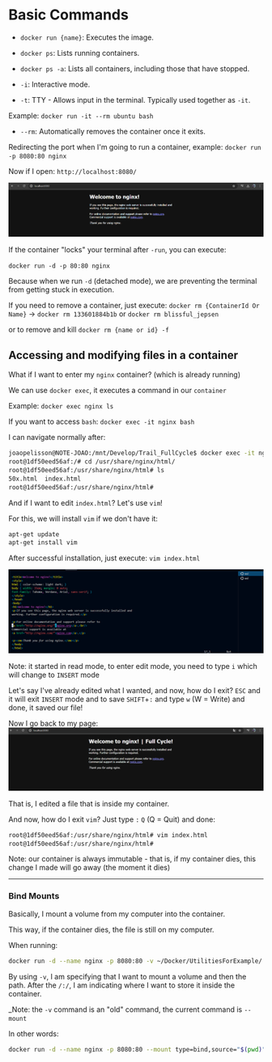 # Basic Commands

- `docker run {name}`: Executes the image.

- `docker ps`: Lists running containers.

- `docker ps -a`: Lists all containers, including those that have stopped.

- `-i`: Interactive mode.
- `-t`: TTY - Allows input in the terminal. Typically used together as `-it`.

Example: `docker run -it --rm ubuntu bash`

- `--rm`: Automatically removes the container once it exits.

Redirecting the port when I'm going to run a container, example:
`docker run -p 8080:80 nginx`

Now if I open: `http://localhost:8080/`

<img src="./welcomeToNginx.png" />

If the container "locks" your terminal after `-run`, you can execute:

`docker run -d -p 80:80 nginx`

Because when we run `-d` (detached mode), we are preventing the terminal from getting stuck in execution.

If you need to remove a container, just execute:
`docker rm {ContainerId Or Name}` -> `docker rm 133601884b1b` or `docker rm blissful_jepsen` 

or to remove and kill
`docker rm {name or id} -f`
## Accessing and modifying files in a container

What if I want to enter my `nginx` container? (which is already running)

We can use `docker exec`, it executes a command in our `container`

Example: `docker exec nginx ls` 

If you want to access `bash`: `docker exec -it nginx bash`

I can navigate normally after:

```bash
joaopelisson@NOTE-JOAO:/mnt/Develop/Trail_FullCycle$ docker exec -it nginx bash
root@1df50eed56af:/# cd /usr/share/nginx/html/
root@1df50eed56af:/usr/share/nginx/html# ls
50x.html  index.html
root@1df50eed56af:/usr/share/nginx/html#
```
And if I want to edit `index.html`? Let's use `vim`!

For this, we will install `vim` if we don't have it: 

```bash
apt-get update
apt-get install vim
```

After successful installation, just execute: `vim index.html`

<img src="./vim1.png" alt="Vim" />

Note: it started in read mode, to enter edit mode, you need to type `i` which will change to `INSERT` mode

Let's say I've already edited what I wanted, and now, how do I exit? `ESC` and it will exit `INSERT` mode and to save `SHIFT`+`:` and type `w` (W = Write) and done, it saved our file!

Now I go back to my page:
<img src="./welcomeToNginx2.png" />

That is, I edited a file that is inside my container.

And now, how do I exit `vim`? Just type `:` `Q` (Q = Quit)
and done:

```bash
root@1df50eed56af:/usr/share/nginx/html# vim index.html
root@1df50eed56af:/usr/share/nginx/html#
```

Note: our container is always immutable - that is, if my container dies, this change I made will go away (the moment it dies)

---

### Bind Mounts

Basically, I mount a volume from my computer into the container.

This way, if the container dies, the file is still on my computer.

When running:
```bash
docker run -d --name nginx -p 8080:80 -v ~/Docker/UtilitiesForExample/:/usr/share/nginx/html nginx
```
By using `-v`, I am specifying that I want to mount a volume and then the path. After the `/:/`, I am indicating where I want to store it inside the container.

_Note: the `-v` command is an "old" command, the current command is `--mount`

In other words:

```bash
docker run -d --name nginx -p 8080:80 --mount type=bind,source="$(pwd)"/Docker/UtilitiesForExample/,target=/usr/share/nginx/html nginx
```